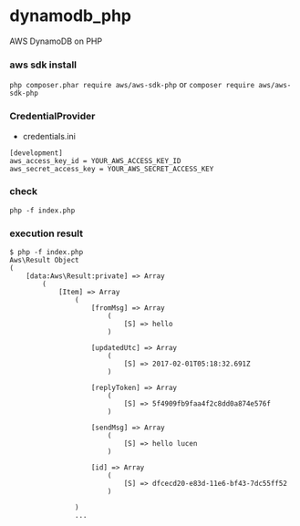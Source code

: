 # dynamodb_php

AWS DynamoDB on PHP

### aws sdk install
```php composer.phar require aws/aws-sdk-php```
or
```composer require aws/aws-sdk-php```

### CredentialProvider
* credentials.ini
```
[development]
aws_access_key_id = YOUR_AWS_ACCESS_KEY_ID
aws_secret_access_key = YOUR_AWS_SECRET_ACCESS_KEY
```

### check
```php -f index.php```

### execution result
```
$ php -f index.php 
Aws\Result Object
(
    [data:Aws\Result:private] => Array
        (
            [Item] => Array
                (
                    [fromMsg] => Array
                        (
                            [S] => hello
                        )

                    [updatedUtc] => Array
                        (
                            [S] => 2017-02-01T05:18:32.691Z
                        )

                    [replyToken] => Array
                        (
                            [S] => 5f4909fb9faa4f2c8dd0a874e576f
                        )

                    [sendMsg] => Array
                        (
                            [S] => hello lucen
                        )

                    [id] => Array
                        (
                            [S] => dfcecd20-e83d-11e6-bf43-7dc55ff52
                        )

                )
                ...
```